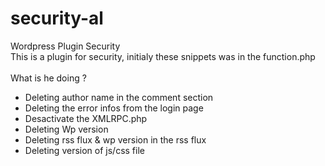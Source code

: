 # security-al
Wordpress Plugin Security<br/>
This is a plugin for security, initialy these snippets was in the function.php
<br/><br/>
What is he doing ? 
- Deleting author name in the comment section
- Deleting the error infos from the login page 
- Desactivate the XMLRPC.php
- Deleting Wp version
- Deleting rss flux & wp version in the rss flux
- Deleting version of js/css file

